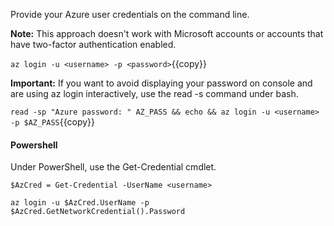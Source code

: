 Provide your Azure user credentials on the command line.

**Note:** This approach doesn't work with Microsoft accounts or accounts that have two-factor authentication enabled.

`az login -u <username> -p <password>`{{copy}}

**Important:** If you want to avoid displaying your password on console and are using az login interactively, use the read -s command under bash.

`read -sp "Azure password: " AZ_PASS && echo && az login -u <username> -p $AZ_PASS`{{copy}}

#### Powershell
Under PowerShell, use the Get-Credential cmdlet.

```
$AzCred = Get-Credential -UserName <username>

az login -u $AzCred.UserName -p $AzCred.GetNetworkCredential().Password
```
